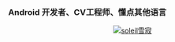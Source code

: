 ### Android 开发者、CV工程师、懂点其他语言

<p align="center">
  <a href="https://github.com/Zhao-Yan-Yan">
    <img align="center" alt="soleil雪寂" src="https://github-readme-stats.vercel.app/api?username=yoyiyi&show_icons=true&theme=cobalt" />
  </a>
</p>
